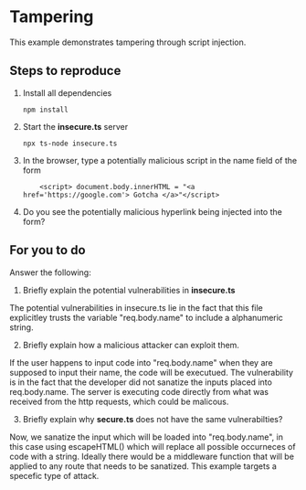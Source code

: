 # Tampering

This example demonstrates tampering through script injection.

## Steps to reproduce

1. Install all dependencies

    `npm install`

2. Start the **insecure.ts** server

    `npx ts-node insecure.ts`

3. In the browser, type a potentially malicious script in the name field of the form

    ```
        <script> document.body.innerHTML = "<a href='https://google.com'> Gotcha </a>"</script>
    ```

4. Do you see the potentially malicious hyperlink being injected into the form?

## For you to do

Answer the following:

1. Briefly explain the potential vulnerabilities in **insecure.ts**

The potential vulnerabilities in insecure.ts lie in the fact that this file explicitley trusts
the variable "req.body.name" to include a alphanumeric string. 

2. Briefly explain how a malicious attacker can exploit them.

If the user happens to input code into "req.body.name" when they are supposed to input their name,
the code will be executued. The vulnerability is in the fact that the developer did not sanatize the
inputs placed into req.body.name. The server is executing code directly from what was received from the http requests, which could be malicous.

3. Briefly explain why **secure.ts** does not have the same vulnerabilties?

Now, we sanatize the input which will be loaded into "req.body.name", in this case using escapeHTML() which will replace all possible occurneces of code with a string. Ideally there would be a middleware function that will be applied to any route that needs to be sanatized. This example targets a specefic type of attack.